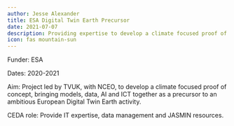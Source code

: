 ```yaml
---
author: Jesse Alexander
title: ESA Digital Twin Earth Precursor
date: 2021-07-07 
description: Providing expertise to develop a climate focused proof of concept, bringing models, data, AI and ICT together
icon: fas mountain-sun
---
```

Funder: ESA

Dates: 2020-2021

Aim: Project led by TVUK, with NCEO, to develop a climate focused proof of concept, bringing models, data, AI and ICT together as a precursor to an ambitious European Digital Twin Earth activity.

CEDA role: Provide IT expertise, data management and JASMIN resources.
